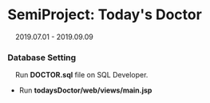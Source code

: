 # SemiProject: Today's Doctor
&nbsp; &nbsp; 2019.07.01 - 2019.09.09

### Database Setting
&nbsp; &nbsp; Run __DOCTOR.sql__ file on SQL Developer.

* Run __todaysDoctor/web/views/main.jsp__
